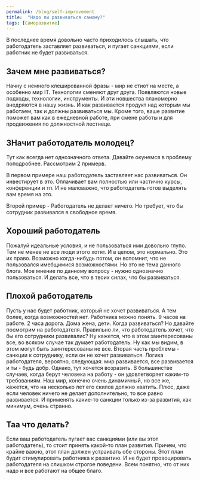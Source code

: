 ```yaml
---
permalink: /blog/self-improvement
title:  "Надо ли развиваться самому?"
tags: [Саморазвитие]
---
```


В последнее время довольно часто приходилось слышать, что работодатель заставляет развиваться, и пугает санкциями, если работник не будет развиваться.

## Зачем мне развиваться?

Начну с немного клешированной фразы - мир не стиот на месте, а особенно мир IT. Технологии сменяют друг друга. Появляются новые подходы, технологии, инструменты. И эти новшества планомерно внедряются в нашу жизнь. И как развивается продукт над которым мы работаем, так и должны развиваться мы. Кроме того, ваше развитие поможет вам как в ежедневной работе, при смене работы и для продвижения по должностной лестнеце.

## ЗНачит работодатель молодец?

Тут как всегда нет однозначного ответа. Давайте окунемся в проблему поподробнее. Рассмотрим 2 примерв.

В первом примере наш работодатель заставляет нас развиваться. Он инвестирует в это. Оплачивает вам полностью или частично курсы, конференции и тп. И не маловажно, что работодатель готов выделять вам время на это.

Второй пример - Работодатель не делает ничего. Но требует, что бы сотрудник развивался в свободное время.

## Хороший работодатель

Пожалуй идеальные условия, и не пользоваться ими довольно глупо. Тем не менее не все люди этого хотят. И в целом, это нормально. Это их право. Возможно когда-нибудь потом, он вспомнит, что не пользовался имебщимися возможностями. Но это не тема данного блога.
Мое мнение по данному вопросу - нужно однозначно пользоваться. И делать все, что в твоих силах, что бы развиваться.

## Плохой работодатель

Пусть у нас будет работник, который не хочет развиваться. А тем более, когда возможностей нет. 
Работника можно понять. 9 часов на работе. 2 часа дорога. Дома жена, дети. Когда развиваться? Но давайте посмотрим на работодателя. Правильно ли, что работодатель хочет, что бы его сотрудники развивалис? Ну кажется, что в этом заинтересованы все, во всяком случае так думает работодатель. Ну как мы видим, в этом могут быть заинтересованы не все. Вторая часть проблемы - санкции к сотруднику, если он не хочет развиваться. Логика работодателя, вероятно, следующая: мир развивается, все развивается и ты - будь добр. 
Однако, тут хочется возразить. В большинстве случаев, когда берут человека на работу - он удовлетворяет каким-то требованиям. Наш мир, конечно очень динамичный, но все же, кажется, что на несколько лет его скилов должно хватить. Плюс, даже если человек ничего не делает дополнительно, то все равно развивается. И применять какие-то санкции только из-за развития, как минимум, очень странно.

## Таа что делать?

Если ваш работодатель пугает вас санкциями (или вы этот работодатель), то стоит принять какой-то план развития. Причем, что крайне важно, этот план должен устраивать обе стороны. Этот план будит стимулировать работника к развитию. И не будет провоцировать работодателя на слишком строгое поведени. Всем понятно, что от них надо и все работают на общее благо.